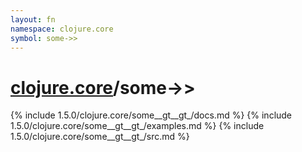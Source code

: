 ```yaml
---
layout: fn
namespace: clojure.core
symbol: some->>
---
```


# [clojure.core](../)/some->>

{% include 1.5.0/clojure.core/some__gt__gt_/docs.md %}
{% include 1.5.0/clojure.core/some__gt__gt_/examples.md %}
{% include 1.5.0/clojure.core/some__gt__gt_/src.md %}

